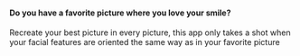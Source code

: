 #### Do you have a favorite picture where you love your smile?

Recreate your best picture in every picture, this app only takes a shot when your facial features are oriented the same way as in your favorite picture
